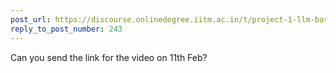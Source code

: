 ```yaml
---
post_url: https://discourse.onlinedegree.iitm.ac.in/t/project-1-llm-based-automation-agent-discussion-thread-tds-jan-2025/164277/248
reply_to_post_number: 243
---
```

Can you send the link for the video on 11th Feb?